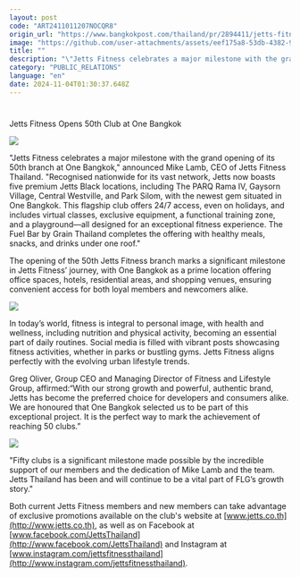 ```yaml
---
layout: post
code: "ART2411011207NOCQR8"
origin_url: "https://www.bangkokpost.com/thailand/pr/2894411/jetts-fitness-opens-50th-club-at-one-bangkok"
image: "https://github.com/user-attachments/assets/eef175a8-53db-4382-9d1d-afd185bf8923"
title: ""
description: "\"Jetts Fitness celebrates a major milestone with the grand opening of its 50th branch at One Bangkok,\" announced Mike Lamb, CEO of Jetts Fitness Thailand. \"Recognised nationwide for its vast network, Jetts now boasts five premium Jetts Black locations, including The PARQ Rama IV, Gaysorn Village, Central Westville, and Park Silom, with the newest gem situated in One Bangkok. This flagship club offers 24/7 access, even on holidays, and includes virtual classes, exclusive equipment, a functional training zone, and a playground—all designed for an exceptional fitness experience. The Fuel Bar by Grain Thailand completes the offering with healthy meals, snacks, and drinks under one roof.\""
category: "PUBLIC_RELATIONS"
language: "en"
date: 2024-11-04T01:30:37.648Z
---
```


# 

Jetts Fitness Opens 50th Club at One Bangkok

![](https://github.com/user-attachments/assets/53c31a5d-bec1-468c-816c-8bec08aba7ec)

"Jetts Fitness celebrates a major milestone with the grand opening of its 50th branch at One Bangkok," announced Mike Lamb, CEO of Jetts Fitness Thailand. "Recognised nationwide for its vast network, Jetts now boasts five premium Jetts Black locations, including The PARQ Rama IV, Gaysorn Village, Central Westville, and Park Silom, with the newest gem situated in One Bangkok. This flagship club offers 24/7 access, even on holidays, and includes virtual classes, exclusive equipment, a functional training zone, and a playground—all designed for an exceptional fitness experience. The Fuel Bar by Grain Thailand completes the offering with healthy meals, snacks, and drinks under one roof."

The opening of the 50th Jetts Fitness branch marks a significant milestone in Jetts Fitness’ journey, with One Bangkok as a prime location offering office spaces, hotels, residential areas, and shopping venues, ensuring convenient access for both loyal members and newcomers alike.

![](https://github.com/user-attachments/assets/2f7352d2-29e1-4007-af88-209d45d64068)

In today’s world, fitness is integral to personal image, with health and wellness, including nutrition and physical activity, becoming an essential part of daily routines. Social media is filled with vibrant posts showcasing fitness activities, whether in parks or bustling gyms. Jetts Fitness aligns perfectly with the evolving urban lifestyle trends.

Greg Oliver, Group CEO and Managing Director of Fitness and Lifestyle Group, affirmed:“With our strong growth and powerful, authentic brand, Jetts has become the preferred choice for developers and consumers alike. We are honoured that One Bangkok selected us to be part of this exceptional project. It is the perfect way to mark the achievement of reaching 50 clubs.”

![](https://github.com/user-attachments/assets/04b1b683-4bad-489b-8eac-85a4c67ca7c6)

"Fifty clubs is a significant milestone made possible by the incredible support of our members and the dedication of Mike Lamb and the team. Jetts Thailand has been and will continue to be a vital part of FLG’s growth story."

Both current Jetts Fitness members and new members can take advantage of exclusive promotions available on the club's website at [www.jetts.co.th](http://www.jetts.co.th), as well as on Facebook at [www.facebook.com/JettsThailand](http://www.facebook.com/JettsThailand) and Instagram at [www.instagram.com/jettsfitnessthailand](http://www.instagram.com/jettsfitnessthailand).
